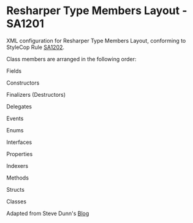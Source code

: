 Resharper Type Members Layout - SA1201
===============

XML configuration for Resharper Type Members Layout, conforming to StyleCop Rule [SA1202](http://www.stylecop.com/docs/SA1201.html).

Class members are arranged in the following order:

Fields

Constructors

Finalizers (Destructors)

Delegates

Events

Enums

Interfaces

Properties

Indexers

Methods

Structs

Classes


Adapted from Steve Dunn's [Blog](http://stevedunns.blogspot.co.uk/2009/03/halt-this-is-stylecop-you-are-in.html)
